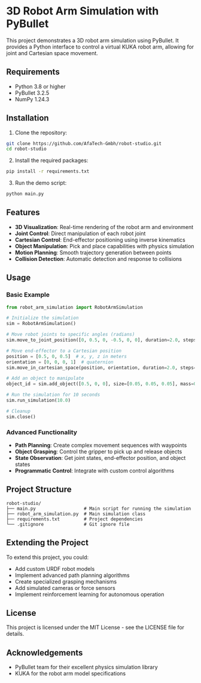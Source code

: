 # 3D Robot Arm Simulation with PyBullet

This project demonstrates a 3D robot arm simulation using PyBullet. It provides a Python interface to control a virtual KUKA robot arm, allowing for joint and Cartesian space movement.

## Requirements

- Python 3.8 or higher
- PyBullet 3.2.5
- NumPy 1.24.3

## Installation

1. Clone the repository:

```bash
git clone https://github.com/AfaTech-Gmbh/robot-studio.git
cd robot-studio
```

2. Install the required packages:

```bash
pip install -r requirements.txt
```

3. Run the demo script:

```bash
python main.py
```

## Features

- **3D Visualization**: Real-time rendering of the robot arm and environment
- **Joint Control**: Direct manipulation of each robot joint
- **Cartesian Control**: End-effector positioning using inverse kinematics
- **Object Manipulation**: Pick and place capabilities with physics simulation
- **Motion Planning**: Smooth trajectory generation between points
- **Collision Detection**: Automatic detection and response to collisions

## Usage

### Basic Example

```python
from robot_arm_simulation import RobotArmSimulation

# Initialize the simulation
sim = RobotArmSimulation()

# Move robot joints to specific angles (radians)
sim.move_to_joint_position([0, 0.5, 0, -0.5, 0, 0], duration=2.0, steps=50)

# Move end-effector to a Cartesian position
position = [0.5, 0, 0.5]  # x, y, z in meters
orientation = [0, 0, 0, 1]  # quaternion
sim.move_in_cartesian_space(position, orientation, duration=2.0, steps=50)

# Add an object to manipulate
object_id = sim.add_object([0.5, 0, 0], size=[0.05, 0.05, 0.05], mass=0.1, color=[1, 0, 0, 1])

# Run the simulation for 10 seconds
sim.run_simulation(10.0)

# Cleanup
sim.close()
```

### Advanced Functionality

- **Path Planning**: Create complex movement sequences with waypoints
- **Object Grasping**: Control the gripper to pick up and release objects
- **State Observation**: Get joint states, end-effector position, and object states
- **Programmatic Control**: Integrate with custom control algorithms

## Project Structure

```
robot-studio/
├── main.py                  # Main script for running the simulation
├── robot_arm_simulation.py  # Main simulation class
├── requirements.txt         # Project dependencies
└── .gitignore               # Git ignore file
```

## Extending the Project

To extend this project, you could:
- Add custom URDF robot models
- Implement advanced path planning algorithms
- Create specialized grasping mechanisms
- Add simulated cameras or force sensors
- Implement reinforcement learning for autonomous operation

## License

This project is licensed under the MIT License - see the LICENSE file for details.

## Acknowledgements

- PyBullet team for their excellent physics simulation library
- KUKA for the robot arm model specifications
